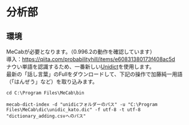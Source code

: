 # 分析部

## 環境
MeCabが必要となります。（0.996.2の動作を確認しています）  
導入：https://qiita.com/probabilityhill/items/e60831380173f408ac5d  
ナウい単語を認識するため、一番新しい[Unidict](https://clrd.ninjal.ac.jp/unidic/back_number.html)を使用します。  
最新の「話し言葉」のFullをダウンロードして、下記の操作で加藤純一用語（「はんぜう」など）を取り込みます。

```
cd C:\Program Files\MeCab\bin

mecab-dict-index -d "unidicフォルダーのパス" -u "C:\Program Files\MeCab\dic\unidic_kato.dic" -f utf-8 -t utf-8 "dictionary_adding.csvへのパス"
```